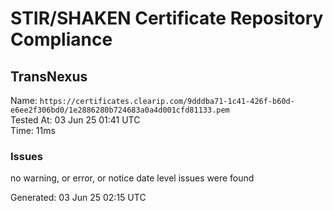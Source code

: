 # STIR/SHAKEN Certificate Repository Compliance

## TransNexus

Name: `https://certificates.clearip.com/9dddba71-1c41-426f-b60d-e6ee2f306bd0/1e2886280b724683a0a4d001cfd81133.pem`\
Tested At: 03 Jun 25 01:41 UTC\
Time: 11ms

### Issues

no warning, or error, or notice date level issues were found

Generated: 03 Jun 25 02:15 UTC